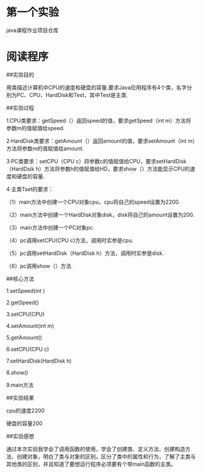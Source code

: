# 第一个实验

java课程作业项目仓库

# 阅读程序

##实验目的 

用类描述计算机中CPU的速度和硬盘的容量.要求Java应用程序有4个类，名字分别为PC、CPU、HardDisk和Test，其中Test是主类.

##实验过程

1.CPU类要求：getSpeed（）返回speed的值，要求getSpeed（int m）方法将参数m的值赋值给speed.

2·HardDisk类要求：getAmount（）返回amount的值，要求setAmount（int m）方法将参数m的值赋值给amount.

3·PC类要求：setCPU（CPU c）将参数c的值赋值给CPU，要求setHardDisk（HardDsik h）方法将参数h的值赋值给HD，要求show（）方法能显示CPU的速度和硬盘的容量.

4·主类Tset的要求：

（1）main方法中创建一个CPU对象cpu，cpu将自己的speed设置为2200.

（2）main方法中创建一个HardDisk对象disk，disk将自己的amount设置为200.

（3）main方法中创建一个PC对象pc.

（4）pc调用setCPU(CPU c)方法，调用时实参是cpu.

（5）pc调用setHardDisk（HardDisk h）方法，调用时实参是disk.

（6）pc调用show（）方法.

##核心方法

1.setSpeed(int )

2.getSpeed()

3.setCPU(CPU)

4.setAmount(int m)

5.getAmount()

6.setCPU(CPU c)

7.setHardDisk(HardDisk h)

8.show()

9.main方法

##实验结果

cpu的速度2200

硬盘的容量200

##实验感想

  通过本次实验我学会了调用函数的使用，学会了创建类、定义方法、创建构造方法、创建对象，明白了类与对象的区别。区分了类中的属性和行为，了解了主类与其他类的区别，并且知道了要想运行程序必须要有个带main函数的主类。
